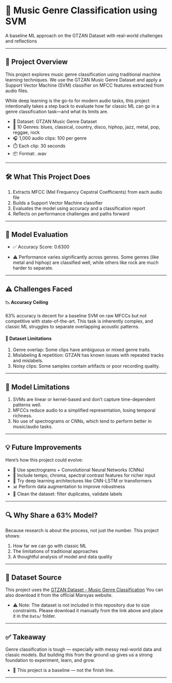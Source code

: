 # 🎵 Music Genre Classification using SVM

A baseline ML approach on the GTZAN Dataset with real-world challenges and reflections

-----------------------------------------------------------------------------------------------------------

## 🧠 Project Overview

This project explores music genre classification using traditional machine learning techniques. We use the
GTZAN Music Genre Dataset and apply a Support Vector Machine (SVM) classifier on MFCC features extracted 
from audio files.

While deep learning is the go-to for modern audio tasks, this project intentionally takes a step back to 
evaluate how far classic ML can go in a genre classification task—and what its limits are.

- 📂 Dataset: GTZAN Music Genre Dataset
- 📁 10 Genres: blues, classical, country, disco, hiphop, jazz, metal, pop, reggae, rock
- 🎧 1,000 audio clips: 100 per genre
- ⏱️ Each clip: 30 seconds
- 📦 Format: .wav

--------------------------------------------------------------------------------------------------------------

## 🛠️ What This Project Does

1. Extracts MFCC (Mel Frequency Cepstral Coefficients) from each audio file
2. Builds a Support Vector Machine classifier
3. Evaluates the model using accuracy and a classification report
4. Reflects on performance challenges and paths forward

--------------------------------------------------------------------------------------------------------------

## 🧪 Model Evaluation

- ✅ Accuracy Score: 0.6300

- ⚠️ Performance varies significantly across genres. Some genres (like metal and hiphop) are classified well,
while others like rock are much harder to separate.

-----------------------------------------------------------------------------------------------------------------

## ⚠️ Challenges Faced

#### 📉 Accuracy Ceiling

63% accuracy is decent for a baseline SVM on raw MFCCs but not competitive with state-of-the-art.
This task is inherently complex, and classic ML struggles to separate overlapping acoustic patterns.

#### 🎼 Dataset Limitations

1. Genre overlap: Some clips have ambiguous or mixed genre traits.
2. Mislabeling & repetition: GTZAN has known issues with repeated tracks and mislabels.
3. Noisy clips: Some samples contain artifacts or poor recording quality.

--------------------------------------------------------------------------------------------------------------

## 🧠 Model Limitations

1. SVMs are linear or kernel-based and don’t capture time-dependent patterns well.
2. MFCCs reduce audio to a simplified representation, losing temporal richness.
3. No use of spectrograms or CNNs, which tend to perform better in music/audio tasks.

--------------------------------------------------------------------------------------------------------------

## 💡 Future Improvements

Here’s how this project could evolve:

- 🔁 Use spectrograms + Convolutional Neural Networks (CNNs)
- 🎵 Include tempo, chroma, spectral contrast features for richer input
- 🤖 Try deep learning architectures like CNN-LSTM or transformers
- 📊 Perform data augmentation to improve robustness
- 🧽 Clean the dataset: filter duplicates, validate labels

----------------------------------------------------------------------------------------------------------------

## 🔍 Why Share a 63% Model?

Because research is about the process, not just the number.
This project shows:

1. How far we can go with classic ML
2. The limitations of traditional approaches
3. A thoughtful analysis of model and data quality

------------------------------------------------------------------------------------------------------------

## 🔗 Dataset Source

This project uses the [GTZAN Dataset - Music Genre Classification](https://www.kaggle.com/datasets/andradaolteanu/gtzan-dataset-music-genre-classification)
You can also download it from the official Marsyas website.

- ⚠️ Note: The dataset is not included in this repository due to size constraints. Please download it manually
from the link above and place it in the `Data/` folder.
-------------------------------------------------------------------------------------------------------------

## ✅ Takeaway

Genre classification is tough — especially with messy real-world data and classic models.
But building this from the ground up gives us a strong foundation to experiment, learn, and grow.

- 📌 This project is a baseline — not the finish line.

-------------------------------------------------------------------------------------------------------------------


